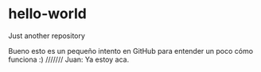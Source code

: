 # hello-world
Just another repository

Bueno esto es un pequeño intento en GitHub para 
entender un poco cómo funciona :)
///////
Juan: Ya estoy aca.


